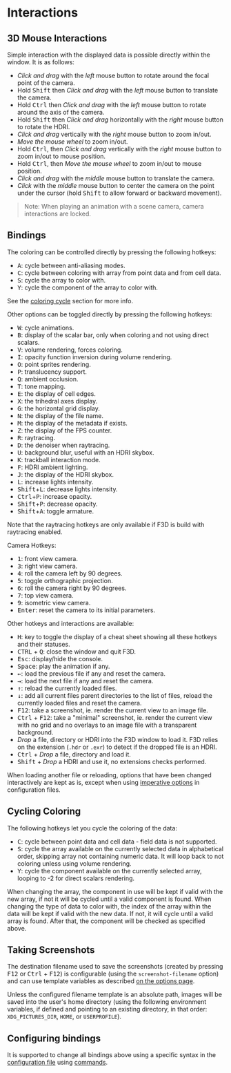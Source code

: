 # Interactions

## 3D Mouse Interactions

Simple interaction with the displayed data is possible directly within the window. It is as follows:

- _Click and drag_ with the _left_ mouse button to rotate around the focal point of the camera.
- Hold <kbd>Shift</kbd> then _Click and drag_ with the _left_ mouse button to translate the camera.
- Hold <kbd>Ctrl</kbd> then _Click and drag_ with the _left_ mouse button to rotate around the axis of the camera.
- Hold <kbd>Shift</kbd> then _Click and drag_ horizontally with the _right_ mouse button to rotate the HDRI.
- _Click and drag_ vertically with the _right_ mouse button to zoom in/out.
- _Move the mouse wheel_ to zoom in/out.
- Hold <kbd>Ctrl</kbd>, then _Click and drag_ vertically with the _right_ mouse button to zoom in/out to mouse position.
- Hold <kbd>Ctrl</kbd>, then _Move the mouse wheel_ to zoom in/out to mouse position.
- _Click and drag_ with the _middle_ mouse button to translate the camera.
- _Click_ with the _middle_ mouse button to center the camera on the point under the cursor (hold <kbd>Shift</kbd> to allow forward or backward movement).

> Note: When playing an animation with a scene camera, camera interactions are locked.

## Bindings

The coloring can be controlled directly by pressing the following hotkeys:

- <kbd>A</kbd>: cycle between anti-aliasing modes.
- <kbd>C</kbd>: cycle between coloring with array from point data and from cell data.
- <kbd>S</kbd>: cycle the array to color with.
- <kbd>Y</kbd>: cycle the component of the array to color with.

See the [coloring cycle](#cycling-coloring) section for more info.

Other options can be toggled directly by pressing the following hotkeys:

- <kbd>W</kbd>: cycle animations.
- <kbd>B</kbd>: display of the scalar bar, only when coloring and not using direct scalars.
- <kbd>V</kbd>: volume rendering, forces coloring.
- <kbd>I</kbd>: opacity function inversion during volume rendering.
- <kbd>O</kbd>: point sprites rendering.
- <kbd>P</kbd>: translucency support.
- <kbd>Q</kbd>: ambient occlusion.
- <kbd>T</kbd>: tone mapping.
- <kbd>E</kbd>: the display of cell edges.
- <kbd>X</kbd>: the trihedral axes display.
- <kbd>G</kbd>: the horizontal grid display.
- <kbd>N</kbd>: the display of the file name.
- <kbd>M</kbd>: the display of the metadata if exists.
- <kbd>Z</kbd>: the display of the FPS counter.
- <kbd>R</kbd>: raytracing.
- <kbd>D</kbd>: the denoiser when raytracing.
- <kbd>U</kbd>: background blur, useful with an HDRI skybox.
- <kbd>K</kbd>: trackball interaction mode.
- <kbd>F</kbd>: HDRI ambient lighting.
- <kbd>J</kbd>: the display of the HDRI skybox.
- <kbd>L</kbd>: increase lights intensity.
- <kbd>Shift</kbd>+<kbd>L</kbd>: decrease lights intensity.
- <kbd>Ctrl</kbd>+<kbd>P</kbd>: increase opacity.
- <kbd>Shift</kbd>+<kbd>P</kbd>: decrease opacity.
- <kbd>Shift</kbd>+<kbd>A</kbd>: toggle armature.

Note that the raytracing hotkeys are only available if F3D is build with raytracing enabled.

Camera Hotkeys:

- <kbd>1</kbd>: front view camera.
- <kbd>3</kbd>: right view camera.
- <kbd>4</kbd>: roll the camera left by 90 degrees.
- <kbd>5</kbd>: toggle orthographic projection.
- <kbd>6</kbd>: roll the camera right by 90 degrees.
- <kbd>7</kbd>: top view camera.
- <kbd>9</kbd>: isometric view camera.
- <kbd>Enter</kbd>: reset the camera to its initial parameters.

Other hotkeys and interactions are available:

- <kbd>H</kbd>: key to toggle the display of a cheat sheet showing all these hotkeys and their statuses.
- <kbd>CTRL</kbd> + <kbd>Q</kbd>: close the window and quit F3D.
- <kbd>Esc</kbd>: display/hide the console.
- <kbd>Space</kbd>: play the animation if any.
- <kbd>&larr;</kbd>: load the previous file if any and reset the camera.
- <kbd>&rarr;</kbd>: load the next file if any and reset the camera.
- <kbd>&uarr;</kbd>: reload the currently loaded files.
- <kbd>&darr;</kbd>: add all current files parent directories to the list of files, reload the currently loaded files and reset the camera.
- <kbd>F12</kbd>: take a screenshot, ie. render the current view to an image file.
- <kbd>Ctrl</kbd> + <kbd>F12</kbd>: take a "minimal" screenshot, ie. render the current view with no grid and no overlays to an image file with a transparent background.
- _Drop_ a file, directory or HDRI into the F3D window to load it. F3D relies on the extension (`.hdr` or `.exr`) to detect if the dropped file is an HDRI.
- <kbd>Ctrl</kbd> + _Drop_ a file, directory and load it.
- <kbd>Shift</kbd> + _Drop_ a HDRI and use it, no extensions checks performed.

When loading another file or reloading, options that have been changed interactively are kept as is, except when using [imperative options](CONFIGURATION_FILE.md#imperative-options) in configuration files.

## Cycling Coloring

The following hotkeys let you cycle the coloring of the data:

- <kbd>C</kbd>: cycle between point data and cell data - field data is not supported.
- <kbd>S</kbd>: cycle the array available on the currently selected data in alphabetical order,
  skipping array not containing numeric data. It will loop back to not coloring unless using volume rendering.
- <kbd>Y</kbd>: cycle the component available on the currently selected array, looping to -2 for direct scalars rendering.

When changing the array, the component in use will be kept if valid with the new array, if not it will be cycled until a valid
component is found.
When changing the type of data to color with, the index of the array within the data will be kept if valid
with the new data. If not, it will cycle until a valid array is found. After that, the component will be checked
as specified above.

## Taking Screenshots

The destination filename used to save the screenshots (created by pressing <kbd>F12</kbd> or <kbd>Ctrl</kbd> + <kbd>F12</kbd>) is configurable (using the `screenshot-filename` option) and can use template variables as described [on the options page](OPTIONS.md#filename-templating).

Unless the configured filename template is an absolute path, images will be saved into the user's home directory
(using the following environment variables, if defined and pointing to an existing directory, in that order: `XDG_PICTURES_DIR`, `HOME`, or `USERPROFILE`).

## Configuring bindings

It is supported to change all bindings above using a specific syntax in the [configuration file](CONFIGURATION_FILE.md) using [commands](COMMANDS.md).
